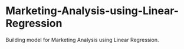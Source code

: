# Marketing-Analysis-using-Linear-Regression
Building model for Marketing Analysis using Linear Regression.
